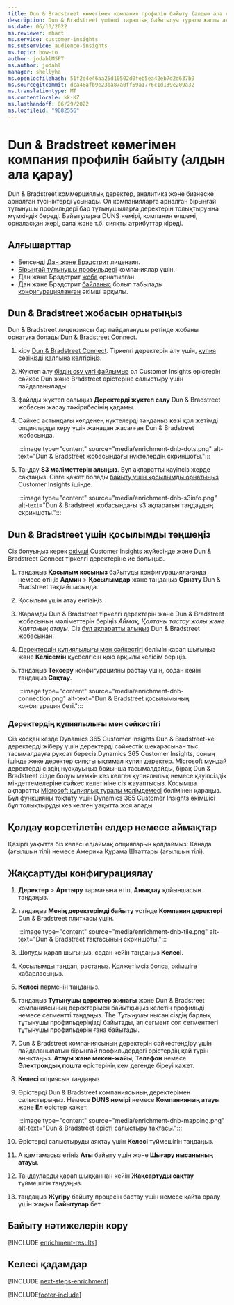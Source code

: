 ```yaml
---
title: Dun & Bradstreet көмегімен компания профилін байыту (алдын ала қарау)
description: Dun & Bradstreet үшінші тараптың байытылуы туралы жалпы ақпарат.
ms.date: 06/10/2022
ms.reviewer: mhart
ms.service: customer-insights
ms.subservice: audience-insights
ms.topic: how-to
author: jodahlMSFT
ms.author: jodahl
manager: shellyha
ms.openlocfilehash: 51f2e4e46aa25d10502d0feb5ea42eb7d2d637b9
ms.sourcegitcommit: dca46afb9e23ba87a0ff59a1776c1d139e209a32
ms.translationtype: MT
ms.contentlocale: kk-KZ
ms.lasthandoff: 06/29/2022
ms.locfileid: "9082556"
---
```

# <a name="enrich-company-profiles-with-dun--bradstreet-preview"></a>Dun & Bradstreet көмегімен компания профилін байыту (алдын ала қарау)

Dun & Bradstreet коммерциялық деректер, аналитика және бизнеске арналған түсініктерді ұсынады. Ол компанияларға арналған бірыңғай тұтынушы профильдері бар тұтынушыларға деректерін толықтыруына мүмкіндік береді. Байытуларға DUNS нөмірі, компания өлшемі, орналасқан жері, сала және т.б. сияқты атрибуттар кіреді.

## <a name="prerequisites"></a>Алғышарттар

- Белсенді [Дан және Брэдстрит](https://www.dnb.com/marketing/media/give-your-data-a-boost.html?source=microsoft_audience_insights) лицензия.
- [Бірыңғай тұтынушы профильдері](customer-profiles.md) компаниялар үшін.
- Дан және Брэдстрит [жоба](#set-up-your-dun--bradstreet-project) орнатылған.
- Дан және Брэдстрит [байланыс](connections.md) болып табылады [конфигурацияланған](#configure-a-connection-for-dun--bradstreet) әкімші арқылы.

## <a name="set-up-your-dun--bradstreet-project"></a>Dun & Bradstreet жобасын орнатыңыз

Dun & Bradstreet лицензиясы бар пайдаланушы ретінде жобаны орнатуға болады [Dun & Bradstreet Connect](https://connect.dnb.com?lead_source=microsoft_audienceinsights).

1. кіру [Dun & Bradstreet Connect](https://connect.dnb.com?lead_source=microsoft_audienceinsights). Тіркелгі деректерін алу үшін, [құпия сөзіңізді қалпына келтіріңіз](https://sso.dnb.com/signin/forgot-password?lead_source=microsoft_audienceinsights).

1. Жүктеп алу [біздің csv үлгі файлымыз](https://c360devenrichment.blob.core.windows.net/mapping/DnBCIdatamapping.csv) ол Customer Insights өрістерін сәйкес Dun және Bradstreet өрістеріне салыстыру үшін пайдаланылады.

1. файлды жүктеп салыңыз **Деректерді жүктеп салу** Dun & Bradstreet жобасын жасау тәжірибесінің қадамы.

1. Сәйкес астындағы көлденең нүктелерді таңдаңыз **көзі** қол жетімді опцияларды көру үшін жаңадан жасалған Dun & Bradstreet жобасында.

   :::image type="content" source="media/enrichment-dnb-dots.png" alt-text="Dun & Bradstreet жобасындағы нүктелердің скриншоты.":::

1. Таңдау **S3 мәліметтерін алыңыз**. Бұл ақпаратты қауіпсіз жерде сақтаңыз. Сізге қажет болады [байыту үшін қосылымды орнатыңыз](#configure-a-connection-for-dun--bradstreet) Customer Insights ішінде.

   :::image type="content" source="media/enrichment-dnb-s3info.png" alt-text="Dun & Bradstreet жобасындағы s3 ақпаратын таңдаудың скриншоты.":::

## <a name="configure-a-connection-for-dun--bradstreet"></a>Dun & Bradstreet үшін қосылымды теңшеңіз

Сіз болуыңыз керек [әкімші](permissions.md#admin) Customer Insights жүйесінде және Dun & Bradstreet Connect тіркелгі деректеріне ие болыңыз.

1. таңдаңыз **Қосылым қосыңыз** байытуды конфигурациялағанда немесе өтіңіз **Админ** > **Қосылымдар** және таңдаңыз **Орнату** Dun & Bradstreet тақтайшасында.

1. Қосылым үшін атау енгізіңіз.

1. Жарамды Dun & Bradstreet тіркелгі деректерін және Dun & Bradstreet жобасының мәліметтерін беріңіз *Аймақ, Қалтаны тастау жолы және Қалтаның атауы*. Сіз [бұл ақпаратты алыңыз](#set-up-your-dun--bradstreet-project) Dun & Bradstreet жобасынан.

1. [Деректердің құпиялылығы мен сәйкестігі](#data-privacy-and-compliance) бөлімін қарап шығыңыз және **Келісемін** құсбелгісін қою арқылы келісім беріңіз.

1. таңдаңыз **Тексеру** конфигурацияны растау үшін, содан кейін таңдаңыз **Сақтау**.

   :::image type="content" source="media/enrichment-dnb-connection.png" alt-text="Dun & Bradstreet қосылымының конфигурация беті.":::

### <a name="data-privacy-and-compliance"></a>Деректердің құпиялылығы мен сәйкестігі

Сіз қосқан кезде Dynamics 365 Customer Insights Dun & Bradstreet-ке деректерді жіберу үшін деректерді сәйкестік шекарасынан тыс тасымалдауға рұқсат бересіз.Dynamics 365 Customer Insights, соның ішінде жеке деректер сияқты ықтимал құпия деректер. Microsoft мұндай деректерді сіздің нұсқауыңыз бойынша тасымалдайды, бірақ Dun & Bradstreet сізде болуы мүмкін кез келген құпиялылық немесе қауіпсіздік міндеттемелеріне сәйкес келетініне сіз жауаптысыз. Қосымша ақпаратты [Microsoft құпиялық туралы мәлімдемесі](https://go.microsoft.com/fwlink/?linkid=396732) бөлімінен қараңыз.
Бұл функцияны тоқтату үшін Dynamics 365 Customer Insights әкімшісі бұл толықтыруды кез келген уақытта жоя алады.

## <a name="supported-countries-or-regions"></a>Қолдау көрсетілетін елдер немесе аймақтар

Қазіргі уақытта біз келесі ел/аймақ опцияларын қолдаймыз: Канада (ағылшын тілі) немесе Америка Құрама Штаттары (ағылшын тілі).

## <a name="configure-the-enrichment"></a>Жақсартуды конфигурациялау

1. **Деректер** > **Арттыру** тармағына өтіп, **Анықтау** қойыншасын таңдаңыз.

1. таңдаңыз **Менің деректерімді байыту** үстінде **Компания деректері** Dun & Bradstreet плиткасы үшін.

   :::image type="content" source="media/enrichment-dnb-tile.png" alt-text="Dun & Bradstreet тақтасының скриншоты.":::

1. Шолуды қарап шығыңыз, содан кейін таңдаңыз **Келесі**.

1. Қосылымды таңдап, растаңыз. Қолжетімсіз болса, әкімшіге хабарласыңыз.

1. **Келесі** пәрменін таңдаңыз.

1. таңдаңыз **Тұтынушы деректер жинағы** және Dun & Bradstreet компаниясының деректерімен байытқыңыз келетін профильді немесе сегментті таңдаңыз. The *Тұтынушы* нысан сіздің барлық тұтынушы профильдеріңізді байытады, ал сегмент сол сегменттегі тұтынушы профильдерін ғана байытады.

1. Dun & Bradstreet компаниясының деректерін сәйкестендіру үшін пайдаланылатын бірыңғай профильдердегі өрістердің қай түрін анықтаңыз. **Атауы және мекен-жайы**, **Телефон** немесе **Электрондық пошта** өрістерінің кем дегенде біреуі қажет.

1. **Келесі** опциясын таңдаңыз

1. Өрістерді Dun & Bradstreet компаниясының деректерімен салыстырыңыз. Немесе **DUNS нөмірі** немесе **Компанияның атауы** және **Ел** өрістер қажет.

      :::image type="content" source="media/enrichment-dnb-mapping.png" alt-text="Dun & Bradstreet өрісті салыстыру тақтасы.":::

1. Өрістерді салыстыруды аяқтау үшін **Келесі** түймешігін таңдаңыз.

1. А қамтамасыз етіңіз **Аты** байыту үшін және **Шығару нысанының атауы**.

1. Таңдауларды қарап шыққаннан кейін **Жақсартуды сақтау** түймешігін таңдаңыз.

1. таңдаңыз **Жүгіру** байыту процесін бастау үшін немесе қайта оралу үшін жақын **Байытулар** бет.

## <a name="view-enrichment-results"></a>Байыту нәтижелерін көру

[!INCLUDE [enrichment-results](includes/enrichment-results.md)]

## <a name="next-steps"></a>Келесі қадамдар

[!INCLUDE [next-steps-enrichment](includes/next-steps-enrichment.md)]

[!INCLUDE[footer-include](includes/footer-banner.md)]
